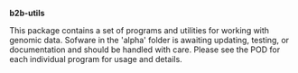 **b2b-utils**

This package contains a set of programs and utilities for working with genomic
data. Sofware in the 'alpha' folder is awaiting updating, testing, or
documentation and should be handled with care. Please see the POD for each
individual program for usage and details.
